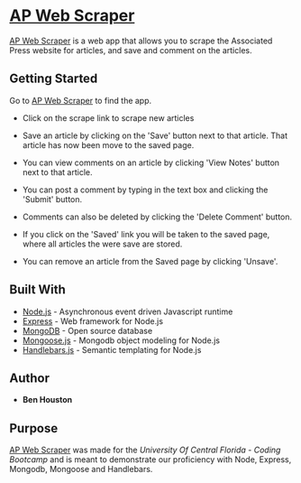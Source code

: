 # [AP Web Scraper](https://bh-ap-scraper.herokuapp.com/)
[AP Web Scraper](https://bh-ap-scraper.herokuapp.com/) is a web app that allows you to scrape the Associated Press website for articles, and save and comment on the articles.
## Getting Started
Go to [AP Web Scraper](https://bh-ap-scraper.herokuapp.com/) to find the app.
 - Click on the scrape link to scrape new articles

 - Save an article by clicking on the 'Save' button next to that article. That article has now been move to the saved page.

 - You can view comments on an article by clicking 'View Notes' button next to that article. 

 - You can post a comment by typing in the text box and clicking the 'Submit' button.

 - Comments can also be deleted by clicking the 'Delete Comment' button.

 - If you click on the 'Saved' link you will be taken to the saved page, where all articles the were save are stored.

 - You can remove an article from the Saved page by clicking 'Unsave'.
## Built With
 - [Node.js](https://nodejs.org) - Asynchronous event driven Javascript runtime
 - [Express](http://expressjs.com/) - Web framework for Node.js
 - [MongoDB](https://www.mongodb.com/) - Open source database
 - [Mongoose.js](https://mongoosejs.com/) - Mongodb object modeling for Node.js
 - [Handlebars.js](https://handlebarsjs.com/) - Semantic templating for Node.js
## Author
 - **Ben Houston**

 ## Purpose
[AP Web Scraper](https://bh-ap-scraper.herokuapp.com/) was made for the *University Of Central Florida - Coding Bootcamp* and is meant to demonstrate our proficiency with Node, Express, Mongodb, Mongoose and Handlebars.